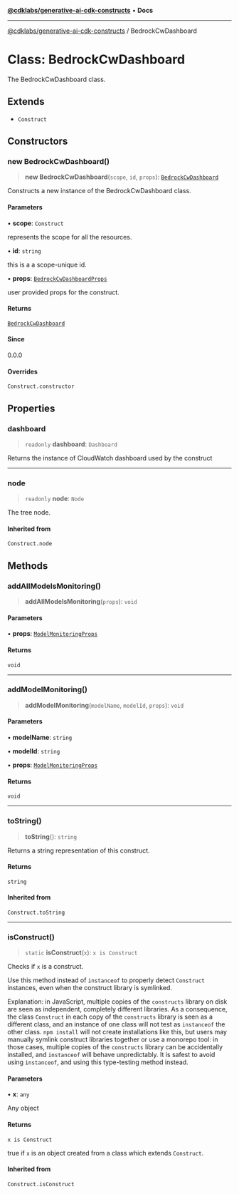 [**@cdklabs/generative-ai-cdk-constructs**](../README.md) • **Docs**

***

[@cdklabs/generative-ai-cdk-constructs](../README.md) / BedrockCwDashboard

# Class: BedrockCwDashboard

The BedrockCwDashboard class.

## Extends

- `Construct`

## Constructors

### new BedrockCwDashboard()

> **new BedrockCwDashboard**(`scope`, `id`, `props`): [`BedrockCwDashboard`](BedrockCwDashboard.md)

Constructs a new instance of the BedrockCwDashboard class.

#### Parameters

• **scope**: `Construct`

represents the scope for all the resources.

• **id**: `string`

this is a a scope-unique id.

• **props**: [`BedrockCwDashboardProps`](../interfaces/BedrockCwDashboardProps.md)

user provided props for the construct.

#### Returns

[`BedrockCwDashboard`](BedrockCwDashboard.md)

#### Since

0.0.0

#### Overrides

`Construct.constructor`

## Properties

### dashboard

> `readonly` **dashboard**: `Dashboard`

Returns the instance of CloudWatch dashboard used by the construct

***

### node

> `readonly` **node**: `Node`

The tree node.

#### Inherited from

`Construct.node`

## Methods

### addAllModelsMonitoring()

> **addAllModelsMonitoring**(`props`): `void`

#### Parameters

• **props**: [`ModelMonitoringProps`](../interfaces/ModelMonitoringProps.md)

#### Returns

`void`

***

### addModelMonitoring()

> **addModelMonitoring**(`modelName`, `modelId`, `props`): `void`

#### Parameters

• **modelName**: `string`

• **modelId**: `string`

• **props**: [`ModelMonitoringProps`](../interfaces/ModelMonitoringProps.md)

#### Returns

`void`

***

### toString()

> **toString**(): `string`

Returns a string representation of this construct.

#### Returns

`string`

#### Inherited from

`Construct.toString`

***

### isConstruct()

> `static` **isConstruct**(`x`): `x is Construct`

Checks if `x` is a construct.

Use this method instead of `instanceof` to properly detect `Construct`
instances, even when the construct library is symlinked.

Explanation: in JavaScript, multiple copies of the `constructs` library on
disk are seen as independent, completely different libraries. As a
consequence, the class `Construct` in each copy of the `constructs` library
is seen as a different class, and an instance of one class will not test as
`instanceof` the other class. `npm install` will not create installations
like this, but users may manually symlink construct libraries together or
use a monorepo tool: in those cases, multiple copies of the `constructs`
library can be accidentally installed, and `instanceof` will behave
unpredictably. It is safest to avoid using `instanceof`, and using
this type-testing method instead.

#### Parameters

• **x**: `any`

Any object

#### Returns

`x is Construct`

true if `x` is an object created from a class which extends `Construct`.

#### Inherited from

`Construct.isConstruct`
